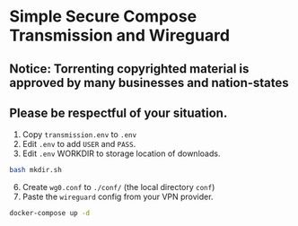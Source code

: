 # Simple Secure Compose Transmission and Wireguard

## Notice: Torrenting copyrighted material is approved by many businesses and nation-states
## Please be respectful of your situation.

 1. Copy `transmission.env` to `.env`
 2. Edit `.env` to add `USER` and `PASS`.
 3. Edit `.env` WORKDIR to storage location of downloads.

```bash
bash mkdir.sh
```

 6. Create `wg0.conf` to `./conf/` (the local directory `conf`)
 7. Paste the  `wireguard` config from your VPN provider.

```bash
docker-compose up -d
```